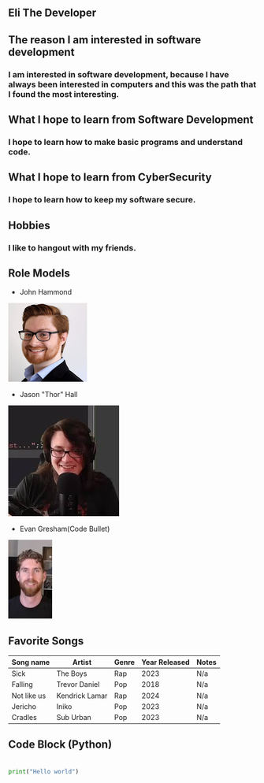 ## Eli The Developer

## The reason I am interested in software development
### I am interested in software development, because I have always been interested in computers and this was the path that I found the most interesting.

## What I hope to learn from Software Development
### I hope to learn how to make basic programs and understand code.

## What I hope to learn from CyberSecurity
### I hope to learn how to keep my software secure.

## Hobbies
### I like to hangout with my friends.

## Role Models

* John Hammond 


![JohnPFP](https://github.com/ElidaDev/EliDev-Profile/blob/main/channels4_profile.jpg)


* Jason "Thor" Hall 


![ThorPFP](https://github.com/ElidaDev/EliDev-Profile/blob/main/download.jpg)

* Evan Gresham(Code Bullet)


![CodePFP](https://github.com/ElidaDev/EliDev-Profile/blob/main/codePfp.jpg)

## Favorite Songs

|Song name |Artist |Genre |Year Released |Notes |
|-  |-  |-  |-  |-  |
|Sick |The Boys |Rap |2023 |N/a | 
|Falling |Trevor Daniel |Pop |2018 |N/a | 
|Not like us |Kendrick Lamar |Rap |2024 |N/a | 
|Jericho |Iniko |Pop |2023 |N/a | 
|Cradles |Sub Urban |Pop |2023 |N/a | 

## Code Block (Python)

``` python

print("Hello world")

```


